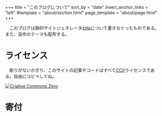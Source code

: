 +++
title = "このブログについて"
sort_by = "date"
insert_anchor_links = "left"
#template = "about/section.html"
page_template = "about/page.html"
+++

　このブログは静的サイトジェネレータ[zola][]について書きなぐったものである。また、自作のテーマも配布する。

[zola]:https://www.getzola.org/

# ライセンス

　断りがないかぎり、このサイトの記事やコードはすべて[CC0][]ライセンスである。自由にコピペしてね。

[CC0]:http://creativecommons.org/publicdomain/zero/1.0/deed.ja

<a href="http://creativecommons.org/publicdomain/zero/1.0/deed.ja"><img src="https://upload.wikimedia.org/wikipedia/commons/6/69/CC0_button.svg" height="" title="Criative Commons Zero"></img></a>

<!--[![CC0](https://upload.wikimedia.org/wikipedia/commons/6/69/CC0_button.svg "CC0")](http://creativecommons.org/publicdomain/zero/1.0/deed.ja)-->

<!--[![CC0](https://upload.wikimedia.org/wikipedia/commons/6/69/CC0_button.svg "CC0")](http://creativecommons.org/publicdomain/zero/1.0/deed.ja)-->
<!--[![CC0](http://i.creativecommons.org/p/zero/1.0/88x31.png "CC0")](http://creativecommons.org/publicdomain/zero/1.0/deed.ja)-->

# 寄付

<!--

　よろしければ寄付をしていただけるととても嬉しいです。メールアドレス欄に``を入力すると私に届きます。

* [Amazon ギフト券 15円〜](https://www.amazon.co.jp/Amazon%E3%82%AE%E3%83%95%E3%83%88%E5%88%B8-1_JP_Email-Amazon%E3%82%AE%E3%83%95%E3%83%88%E5%88%B8-E%E3%83%A1%E3%83%BC%E3%83%AB%E3%82%BF%E3%82%A4%E3%83%97-Amazon%E3%83%99%E3%83%BC%E3%82%B7%E3%83%83%E3%82%AF/dp/B004N3APGO/ref=as_li_ss_il?s=gift-cards&ie=UTF8&qid=1547605920&sr=1-1&linkCode=li2&tag=aecaaais-22&linkId=c8d5776fbcac877f23e88d0a7f4c4397&language=ja_JP)


name|id|項目
----|--|----
amount|gc-order-form-amount|金額(15円〜)
emails|gc-order-form-recipients|受取人のEメールアドレス

document.getElementById("gc-order-form-amount").value="15";
document.getElementById("gc-order-form-recipients").value="yttry0-amazon-gift@gmail.com";

javascript:(function(){var T=prompt('更新間隔?(秒)','60');if(T&&!isNaN(T)){var F='<html><iframe src="https://www.amazon.co.jp/Amazon%E3%82%AE%E3%83%95%E3%83%88%E5%88%B8-1_JP_Email-Amazon%E3%82%AE%E3%83%95%E3%83%88%E5%88%B8-E%E3%83%A1%E3%83%BC%E3%83%AB%E3%82%BF%E3%82%A4%E3%83%97-Amazon%E3%83%99%E3%83%BC%E3%82%B7%E3%83%83%E3%82%AF/dp/B004N3APGO/ref=as_li_ss_il?s=gift-cards&ie=UTF8&qid=1547605920&sr=1-1&linkCode=li2&tag=aecaaais-22&linkId=c8d5776fbcac877f23e88d0a7f4c4397&language=ja_JP"></iframe></html>';var W=open();with(W.document){write(F);close();}var H='<html><script>function R(){parent.frames[0].location="'+location+'";}setInterval("R()",'+T*1000+');</script></html>';with(W.frames[1].document){write(H);close();}}})();

<iframe srcdoc="<p>フレーム表示される内容です。詳しくは、<a href=&quot;http://example.com/?p=1&amp;amp;r=1&quot;>こちらのページ</a>をご確認ください。</p>" src="http://example.com/"></iframe>

javascript:(function(){var T=prompt('更新間隔?(秒)','60');if(T&&!isNaN(T)){var F='<html><frameset rows="*,0"><frame src="'+location+'"><frame></frameset></html>';var W=open();with(W.document){write(F);close();}var H='<html><script>function R(){parent.frames[0].location="'+location+'";}setInterval("R()",'+T*1000+');</script></html>';with(W.frames[1].document){write(H);close();}}})();

-->

